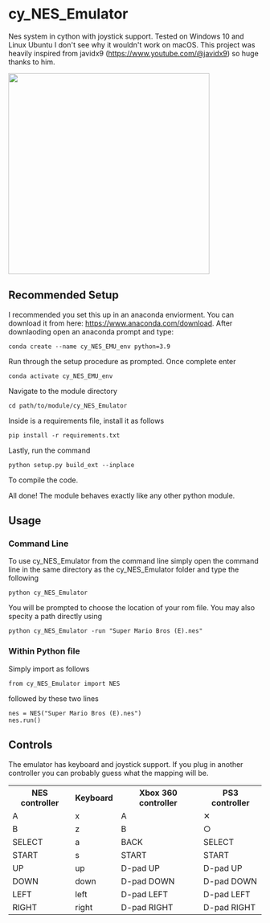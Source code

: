 # cy_NES_Emulator
Nes system in cython with joystick support. Tested on Windows 10 and Linux Ubuntu I don't see why it wouldn't work on macOS.
This project was heavily inspired from javidx9 (https://www.youtube.com/@javidx9) so huge thanks to him.

<img src="smb.gif" width="400"/>


## Recommended Setup
I recommended you set this up in an anaconda enviorment. You can download it from here: https://www.anaconda.com/download. After downlaoding open an anaconda prompt and type:
```
conda create --name cy_NES_EMU_env python=3.9
```
Run through the setup procedure as prompted. 
Once complete enter
```
conda activate cy_NES_EMU_env
```
Navigate to the module directory
```
cd path/to/module/cy_NES_Emulator
```
Inside is a requirements file, install it as follows
```
pip install -r requirements.txt
```
Lastly, run the command
```
python setup.py build_ext --inplace
```

To compile the code.

All done! The module behaves exactly like any other python module.

## Usage
### Command Line
To use cy_NES_Emulator from the command line simply open the command line in the same directory as the cy_NES_Emulator folder and type the following
```
python cy_NES_Emulator
```

You will be prompted to choose the location of your rom file.
You may also specity a path directly using

```
python cy_NES_Emulator -run "Super Mario Bros (E).nes"
```

### Within Python file
Simply import as follows
```
from cy_NES_Emulator import NES
```
followed by these two lines
```
nes = NES("Super Mario Bros (E).nes")
nes.run()
```

## Controls
The emulator has keyboard and joystick support. If you plug in another controller you can probably guess what the mapping will be.
<table>
	<tr>
		<th> NES controller </th>
		<th> Keyboard </th>
		<th> Xbox 360 controller </th>
		<th> PS3 controller </th>
	</tr>
	<tr>
		<td> A </td>
		<td> x </td>
		<td> A </td>
		<td> ✕ </td>
	</tr>
	<tr>
		<td> B </td>
		<td> z </td>
		<td> B </td>
		<td> ○ </td>
	</tr>
	<tr>
		<td> SELECT </td>
		<td> a </td>
		<td> BACK </td>
		<td> SELECT </td>
	</tr>
	<tr>
		<td> START </td>
		<td> s </td>
		<td> START </td>
		<td> START </td>
	</tr>
	<tr>
		<td> UP </td>
		<td> up </td>
		<td> D-pad UP </td>
		<td> D-pad UP </td>
	</tr>
	<tr>
		<td> DOWN </td>
		<td> down </td>
		<td> D-pad DOWN </td>
		<td> D-pad DOWN </td>
	</tr>
	<tr>
		<td> LEFT </td>
		<td> left </td>
		<td> D-pad LEFT </td>
		<td> D-pad LEFT </td>
	</tr>
	<tr>
		<td> RIGHT </td>
		<td> right </td>
		<td> D-pad RIGHT </td>
		<td> D-pad RIGHT </td>
	</tr>
</table>

